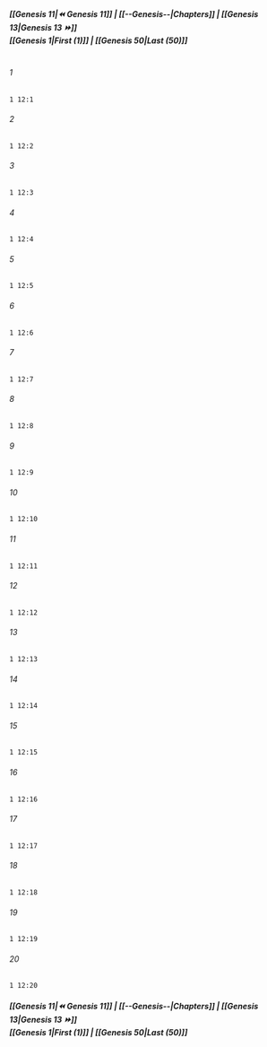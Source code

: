 
##### **[[Genesis 11|⏪ Genesis 11]] | [[--Genesis--|Chapters]] | [[Genesis 13|Genesis 13 ⏩]]**<br>**[[Genesis 1|First (1)]] | [[Genesis 50|Last (50)]]**<br><br>

###### 1
``` verse
1 12:1
```
###### 2
``` verse
1 12:2
```
###### 3
``` verse
1 12:3
```
###### 4
``` verse
1 12:4
```
###### 5
``` verse
1 12:5
```
###### 6
``` verse
1 12:6
```
###### 7
``` verse
1 12:7
```
###### 8
``` verse
1 12:8
```
###### 9
``` verse
1 12:9
```
###### 10
``` verse
1 12:10
```
###### 11
``` verse
1 12:11
```
###### 12
``` verse
1 12:12
```
###### 13
``` verse
1 12:13
```
###### 14
``` verse
1 12:14
```
###### 15
``` verse
1 12:15
```
###### 16
``` verse
1 12:16
```
###### 17
``` verse
1 12:17
```
###### 18
``` verse
1 12:18
```
###### 19
``` verse
1 12:19
```
###### 20
``` verse
1 12:20
```

##### **[[Genesis 11|⏪ Genesis 11]] | [[--Genesis--|Chapters]] | [[Genesis 13|Genesis 13 ⏩]]**<br>**[[Genesis 1|First (1)]] | [[Genesis 50|Last (50)]]**
